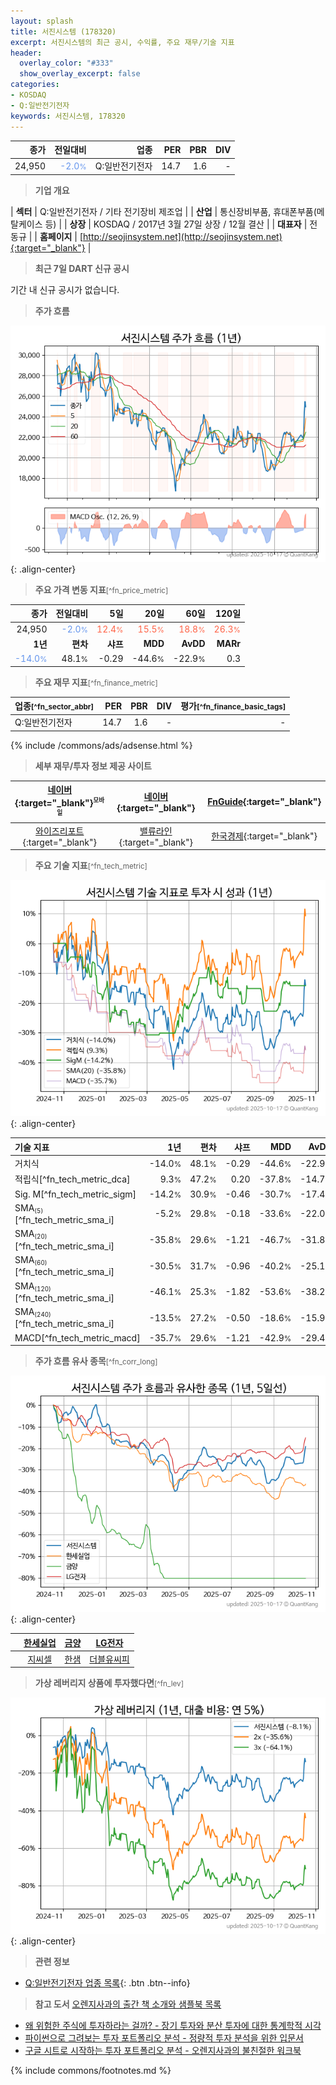 ```yaml
---
layout: splash
title: 서진시스템 (178320)
excerpt: 서진시스템의 최근 공시, 수익률, 주요 재무/기술 지표
header:
  overlay_color: "#333"
  show_overlay_excerpt: false
categories:
- KOSDAQ
- Q:일반전기전자
keywords: 서진시스템, 178320
---
```


| **종가** | **전일대비** | **업종** | **PER** | **PBR** | **DIV** |
| -------: | -----------: | -------: | ------: | ------: | ------: |
| 24,950 | <span style="color: cornflowerblue">-2.0<small>%</small></span> | Q:일반전기전자 | 14.7 | 1.6 | - |

<!-- more -->


> **기업 개요**<a id="company"></a>

| <span style="white-space:nowrap;">**섹터**</span> | Q:일반전기전자 / 기타 전기장비 제조업 |
| <span style="white-space:nowrap;">**산업**</span> | 통신장비부품, 휴대폰부품(메탈케이스 등) |
| <span style="white-space:nowrap;">**상장**</span> | KOSDAQ / 2017년 3월 27일 상장 / 12월 결산 |
| <span style="white-space:nowrap;">**대표자**</span> | 전동규 |
| <span style="white-space:nowrap;">**홈페이지**</span> | [http://seojinsystem.net](http://seojinsystem.net){:target="_blank"} |


> **최근 7일 DART 신규 공시**<a id="dart"></a>

기간 내 신규 공시가 없습니다.


> **주가 흐름**<a id="price"></a>

![178320](/stock/images/178320.png){: .align-center}


> **주요 가격 변동 지표**<small>[^fn_price_metric]</small>

| **종가** | **전일대비** | **5일** | **20일** | **60일** | **120일** |
| -------: | -----------: | ------: | -------: | -------: | --------: |
| 24,950 | <span style="color: cornflowerblue">-2.0<small>%</small></span> | <span style="color: tomato">12.4<small>%</small></span> | <span style="color: tomato">15.5<small>%</small></span> | <span style="color: tomato">18.8<small>%</small></span> | <span style="color: tomato">26.3<small>%</small></span> |
| **1년** | **편차** | **샤프** | **MDD** | **AvDD** | **MARr** |
| <span style="color: cornflowerblue">-14.0<small>%</small></span> | 48.1<small>%</small> | -0.29 | -44.6<small>%</small> | -22.9<small>%</small> | 0.3 |


> **주요 재무 지표**<small>[^fn_finance_metric]</small>

| **업종**<small>[^fn_sector_abbr]</small> | **PER** | **PBR** | **DIV** | **평가**<small>[^fn_finance_basic_tags]</small> |
| :--------------------------------------- | ------: | ------: | ------: | ----------------------------------------------: |
| Q:일반전기전자 | 14.7 | 1.6 | - | - |



{% include /commons/ads/adsense.html %}

> **세부 재무/투자 정보 제공 사이트**

| [네이버](https://m.stock.naver.com/domestic/stock/178320/finance/summary){:target="_blank"}<sup><small>모바일</small></sup> | [네이버](https://finance.naver.com/item/coinfo.naver?code=178320){:target="_blank"} | [FnGuide](https://comp.fnguide.com/SVO2/ASP/SVD_Invest.asp?gicode=A178320&MenuYn=Y){:target="_blank"} |
| :---: | :---: | :---: |
| [와이즈리포트](https://comp.wisereport.co.kr/company/c1040001.aspx?cmp_cd=178320){:target="_blank"} | [밸류라인](https://www.valueline.co.kr/finance/summary/178320){:target="_blank"} | [한국경제](https://markets.hankyung.com/stock/178320/financial-summary){:target="_blank"} |


> **주요 기술 지표**<small>[^fn_tech_metric]</small>


![178320](/stock/images/178320_tech.png){: .align-center}

| **기술 지표** | **1년** | **편차** | **샤프** | **MDD** | **AvDD** |
| :------------ | ------: | -----------: | -------: | ------: | -------: |
| 거치식 | -14.0<small>%</small> | 48.1<small>%</small> | -0.29 | -44.6<small>%</small> | -22.9<small>%</small> |
| 적립식[^fn_tech_metric_dca] | 9.3<small>%</small> | 47.2<small>%</small> | 0.20 | -37.8<small>%</small> | -14.7<small>%</small> |
| Sig. M[^fn_tech_metric_sigm] | -14.2<small>%</small> | 30.9<small>%</small> | -0.46 | -30.7<small>%</small> | -17.4<small>%</small> |
| SMA<small><sub>(5)</sub></small>[^fn_tech_metric_sma_i] | -5.2<small>%</small> | 29.8<small>%</small> | -0.18 | -33.6<small>%</small> | -22.0<small>%</small> |
| SMA<small><sub>(20)</sub></small>[^fn_tech_metric_sma_i] | -35.8<small>%</small> | 29.6<small>%</small> | -1.21 | -46.7<small>%</small> | -31.8<small>%</small> |
| SMA<small><sub>(60)</sub></small>[^fn_tech_metric_sma_i] | -30.5<small>%</small> | 31.7<small>%</small> | -0.96 | -40.2<small>%</small> | -25.1<small>%</small> |
| SMA<small><sub>(120)</sub></small>[^fn_tech_metric_sma_i] | -46.1<small>%</small> | 25.3<small>%</small> | -1.82 | -53.6<small>%</small> | -38.2<small>%</small> |
| SMA<small><sub>(240)</sub></small>[^fn_tech_metric_sma_i] | -13.5<small>%</small> | 27.2<small>%</small> | -0.50 | -18.6<small>%</small> | -15.9<small>%</small> |
| MACD[^fn_tech_metric_macd] | -35.7<small>%</small> | 29.6<small>%</small> | -1.21 | -42.9<small>%</small> | -29.4<small>%</small> |


> **주가 흐름 유사 종목**<a id="corr"></a><small>[^fn_corr_long]</small>

![178320](/stock/images/178320_corr.png){: .align-center}

|       | [한세실업](/105630/) | [금양](/001570/) | [LG전자](/066570/) |
| :---: | :------------------------------------: | :------------------------------------: | :------------------------------------: |
|       | [지씨셀](/144510/) | [한샘](/009240/) | [더블유씨피](/393890/) |


> **가상 레버리지 상품에 투자했다면**<a id="2x"></a><small>[^fn_lev]</small>

![178320](/stock/images/178320_2x.png){: .align-center}


> **관련 정보**

- [Q:일반전기전자 업종 목록](/stats/sector/kosdaq_업종_일반전기전자_종목/){: .btn .btn--info}

> **참고 도서** [오렌지사과의 출간 책 소개와 샘플북 목록](https://kongdori.tistory.com/691)

- [왜 위험한 주식에 투자하라는 걸까? - 장기 투자와 분산 투자에 대한 통계학적 시각](https://kongdori.tistory.com/421)
- [파이썬으로 그려보는 투자 포트폴리오 분석  - 정량적 투자 분석을 위한 입문서](https://kongdori.tistory.com/643)
- [구글 시트로 시작하는 투자 포트폴리오 분석 - 오렌지사과의 불친절한 워크북](https://kongdori.tistory.com/449)


{% include commons/footnotes.md %}